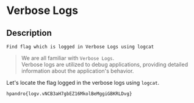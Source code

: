 # Verbose Logs

## Description
```
Find flag which is logged in Verbose Logs using logcat
```

> We are all familiar with `Verbose Logs`.  
Verbose logs are utilized to debug applications, providing detailed information about the application's behavior.

Let's locate the flag logged in the verbose logs using `logcat`.

```
hpandro{logv.vNCB3aH7gbEZ16MkolBeMggiGBKRLDvg}
```